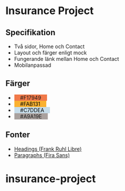 # Insurance Project

## Specifikation

* Två sidor, Home och Contact
* Layout och färger enligt mock
* Fungerande länk mellan Home och Contact
* Mobilanpassad


## Färger

* <span style="background-color:#F17949; padding: 0 1rem;">#F17949</span>
* <span style="background-color:#FAB131; padding: 0 1rem; color: black;">#FAB131</span>
* <span style="background-color:#C7DDEA; padding: 0 1rem; color: black;">#C7DDEA</span>
* <span style="background-color:#A9A19E; padding: 0 1rem">#A9A19E</span>

## Fonter

* [Headings (Frank Ruhl Libre)](https://fonts.google.com/specimen/Frank+Ruhl+Libre)
* [Paragraphs (Fira Sans)](https://fonts.google.com/specimen/Fira+Sans)

# insurance-project
